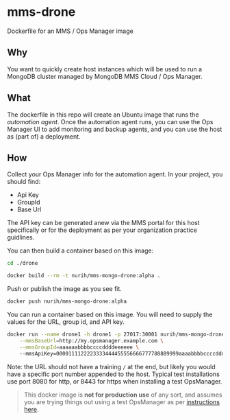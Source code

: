 # mms-drone

Dockerfile for an MMS / Ops Manager image

## Why
You want to quickly create host instances which will be used to run a MongoDB cluster managed by MongoDB MMS Cloud / Ops Manager.

## What
The dockerfile in this repo will create an Ubuntu image that runs the *automation agent*. Once the automation agent runs, you can use the Ops Manager UI to  add monitoring and backup agents, and you can use the host as (part of) a deployment.

## How

Collect your Ops Manager info for the automation agent. In your project, you should find:

* Api Key
* GroupId
* Base Url

The API key can be generated anew via the MMS portal for this host specifically or for the deployment as per your organization practice guidlines.

You can then build a container based on this image:
```bash
cd ./drone

docker build --rm -t nurih/mms-mongo-drone:alpha .
```

Push or publish the image as you see fit.

```bash
docker push nurih/mms-mongo-drone:alpha
```

You can run a container based on this image. You will need to supply the values for the URL, group id, and API key.

```bash
docker run --name drone1 -h drone1 -p 27017:30001 nurih/mms-mongo-drone:alpha \
    --mmsBaseUrl=http://my.opsmanager.example.com \
    --mmsGroupId=aaaaaabbbbccccddddeeeeee \ 
    --mmsApiKey=0000111122223333444455556666777788889999aaaabbbbccccdddd
```
Note: the URL should not have a training `/` at the end, but likely you would have a specific port number appended to the host. Typical test installations use port 8080 for http, or 8443 for https when installing a test OpsManager.

> This docker image is **not for production use** of any sort, and assumes you are trying things out using a test OpsManager as per [instructions here](https://docs.opsmanager.mongodb.com/current/tutorial/install-simple-test-deployment/).  

